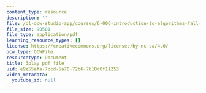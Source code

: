 ```yaml
---
content_type: resource
description: ''
file: /ol-ocw-studio-app/courses/6-006-introduction-to-algorithms-fall-2011/e9e55afa7ccd5a7072b67b18c0f11253_a_otxyu0mSQ.pdf
file_size: 90501
file_type: application/pdf
learning_resource_types: []
license: https://creativecommons.org/licenses/by-nc-sa/4.0/
ocw_type: OCWFile
resourcetype: Document
title: 3play pdf file
uid: e9e55afa-7ccd-5a70-72b6-7b18c0f11253
video_metadata:
  youtube_id: null
---
```


